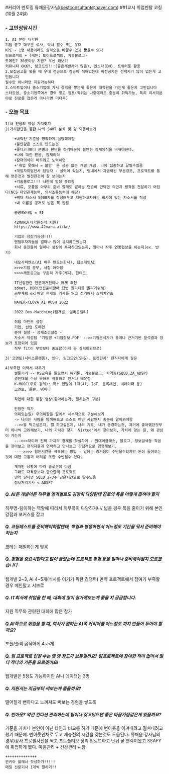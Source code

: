 #커리어 멘토링 류채윤강사님(bestconsultant@naver.com)
##1교시 취업멘탈 코칭(10월 24일)

### - 고민상담시간
    1. AI 분야 대학원
	기업 공고 대부분 석사, 박사 필수 또는 우대
	KPI - 1명 채용이라도 실력으로 바꿀수 있고 뚫을수 있다
	팀프로젝트 + (개인: 토이프로젝트, 기술블로그)
	도메인? 30곳이상 지원? 우선 해보기
	커뮤니티 OKKY, 링크드인!!!(좋은개발자가 많음), 인스타(DM), 트위터등 활용
    2.모집공고를 봤을 때 우대 전공으로 컴공이 적혀있는데 비전공자는 선택지가 많이 없는게 고민됩니다
	필수만 아니라면 지원가능하다
    3.스타트업이나 중소기업에 가서 경력을 쌓는게 좋은지 대학원을 가는게 좋은지 고민입니다
	스타트업, 중소기업쪽에서 경력 쌓고 점프(학위는 나중에라도 충분히 취득가능, 특히 리서치분야로 진로를 잡은게 아니라면 더더욱)

### - 오늘 목표
    1)내 인생의 핵심 가치찾기
    2)가치판단을 통한 나의 SWOT 분석 및 삶 되돌아보기

        +내적인 기준을 명확하게 설정해야함
        +불안감은 스스로 만드는것
        +좋다/나쁘다 분별과 판단을 하기때문에 불안한 잠재의식을 바꿔야한다.
        +나에 대한 믿음, 잠재의식
        +잠재의식이 바꾸려고 노력하면
        +'취업 못해서 = 불안' 은 상관 없는 개별 개념, 나에 집중하고 달릴수있음
        +개발자취업인사 담당자 - 실력이 있는지, 팀내에서 차별화된 부분강조, 프로젝트를 통해 얻은것과 발전한것이 잘 보이는지
        +기술블로그!!! 나한테 엄청 중요함
        +서류, 포폴을 아무리 준비 잘해도 말하는 연습이 안되면 의견과 생각을 전달하기 어렵다(NCS 대인관계능력, 의사소통능력에 해당)
        +뼈대 자소서 5000자를 작성해두고 지원하고자하는 회사에 맞는 자소서를 작성
        +내 이름을 공저로 넣은 책 집필

        공공SW사업 = SI

        42MARU(대학원진학 지원)
        https://www.42maru.ai/kr/

        기업의 성장가능성!!!!
        엔젤투자자들을 얼마나 많이 유치하고있는지
        회사 중진들이 얼마나 성장에 투자하고있는지, 얼마나 자주 연봉협상을 하는지(ex. 반기)

        네오사피엔스(AI 배우 만드는회사), 딥브레인AI
        >>>>기업 공부, 서칭 해야함
        >>>>채용공고는 꾸준히 자주(캐치, 원티드, 

        IT산업관련 전문매거진이나 매체 추천
        zdnet, DBR(면접준비할때 답변 퀄리티를 올리기위해)
        공부계획 ex)매일 한개의 기사를 읽고 정리해서 스피치연습

        NAVER-CLOVA AI RUSH 2022

        2022 Dev-Matching(웹개발, 실리콘밸리)

        취업 마인드 설정
        기업, 산업 도메인
        분야 설정 - 상세조건설정 - 
        자소서 작성팁 '기업명 +기업정보.PDF' -->>기업분석가가 통계나 근거기반 분석결과 정보가 포함되어 있음
        직무 fit이 무엇보다 중요함(이게 곧 실력이되므로)

    3)'코멘토(서비스플랫폼), 잇다, 링크드인(SNS), 로켓펀치' 현직자에게 질문

    4)부족한 이력서 채우기
        썰풀거리 -- MS교육을 들으면서 해커톤, 기술블로그, 자격증(SQUD,ZA_ADSP)
        경진대회 수상 못해도 극복하고 얻거나 배운점
        K-MOOC(무료 강의): 최소 한달에 1개(AI, IoT, 블록체인, 빅데이터 등)
        코멘트, 올콘, 위비티

        직업에 대한 통찰 영상(좋아하는거, 잘하는거 구분)

        안정현 작가
        의미있는일/ 무의미함을 일에서 세부적으로 구분해보기
        -> 나라는 사람을 탐색해보고 스스로 어떤 사람인지 충분히 알아봐야함
        -->>뭘 먹고싶은지, 뭘 하고싶은지, 나의 기호, 내가 동경하는것, 과거에 좋아했던것부터 하나씩 고려해보기, 나의 가치관 찾기 'Virtue'에서 찾아보기, 가치에 맞는 일, 왜 관심이 가는지
        --->>>재미와 진짜 가치의 경계를 확실하게 - 원데이클래스, 블로그, 정보검색등 직업을 찾아보고 현직자들과 연락하고 만나보고 간접적으로 경험해보기,
        ---->>>> 힘든시간을 극복하는 방법 - 일에는 증거움이 수반될수있지만 돈이 들어오는것에 대한 고통과 어려움 또한 수반될수 있다. 

        개개인 상황에 따라 솔루션이 다름
        그래도 자격증보다 중요한게 프로젝트
        만약 딴다면 SQLD 2~3주 남은시간으로 딸수있음
        정보처리기사 < ADSP?

<h5>Q. AI든 개발이든 직무별 영역별로도 굉장히 다양한데 진로의 폭을 어떻게 좁혀야 할지</h5>

직무명-팀이하는 역할에 따라서 직무폭이 다양하거나/ 넓을 경우 폭을 줄이기 위해 본인강점과 포커스를 잡고

<h5>Q. 코딩테스트를 준비해야하할텐데, 학업과 병행하면서 어느정도 기간을 둬서 준비해야하는지</h5>

코테는 매일하는게 맞음

<h5>Q. 경험을 중요시한다고 많이 들었는데 프로젝트 경험 등을 얼마나 준비해야될지 모르겠습니다</h5>

웹개발 2~3,  AI 4~5개(석사를 이기기 위한 경쟁력)
만약 프로젝트에서 참여가 부족할경우 메인말고 서브로
<h5>Q. IT회사에 취업을 한 때, 대회에 많이 참가해보는게 좋을 지 궁금합니다.</h5>

지원 직무와 관련된 대회에 많은 참가
<h5>Q.AI쪽으로 취업을 할 때, 회사가 원하는 AI쪽 커리어를 어느정도 까지 만들어 두어야 할까요?</h5>

포폴/플젝 굵직하게 4~5개

<h5>Q. 팀 프로젝트 인원 수는 몇 명 정도가 보통일까요? 팀프로젝트에 참여한 적이 없어서 많다 적다의 기준을 모르겠어요!</h5>

웹개발은 5정도 가능하지만 AI나 데이터는 3명

<h5>Q. 지원서는 지금부터 써보는게 좋을까요?</h5>

떨어질게 뻔하다고 느껴져도 써보는 경험을 쌓도록

<h5>Q. 번아웃? 약간 컨디션 관리하는데 팁이나 갖고있으면 좋은 마음가짐같은게 있을까요?</h5>

기준을 가치나 본인이 아닌 타인과 비교를 하기 때문에 번아웃을 이겨내려고 떨쳐내려고 했기 때문에.
번아웃인채로 두고 재충전의 시간을 갖는것도 도움된다.
류채윤 강사님의 경우)강사 프로필사진을 찍고 포트폴리오 정리 업로드하고 난뒤 곧 연락이왔고 SSAFY에 취업하게 됐다.
마음관리 + 건강관리 + 잠


    ++++++++++++++
    윈키아 플래너 작성하기!!!!!
    매일 신문기사 1개씩 말하기!!
